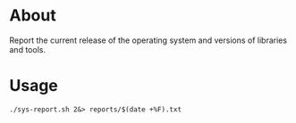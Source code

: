 # About

Report the current release of the operating system and versions of libraries and tools.

# Usage

    ./sys-report.sh 2&> reports/$(date +%F).txt
